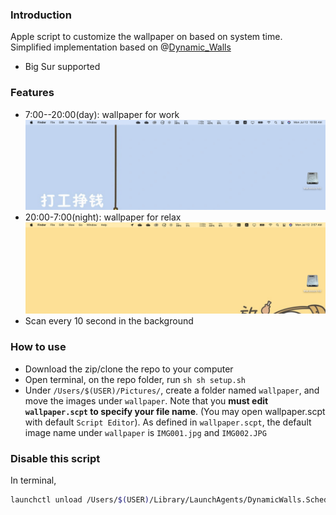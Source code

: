 ### Introduction
Apple script to customize the wallpaper on based on system time. Simplified implementation based on @[Dynamic_Walls](https://github.com/kush-agra/Dynamic_Walls)
- Big Sur supported
### Features 
- 7:00--20:00(day): wallpaper for work
![day](asset/day.png)
- 20:00-7:00(night): wallpaper for relax
![night](asset/night.png)
- Scan every 10 second in the background
### How to use
- Download the zip/clone the repo to your computer
- Open terminal, on the repo folder, run ```sh
sh setup.sh```
- Under ```/Users/$(USER)/Pictures/```, create a folder named ```wallpaper```, and move the images under ```wallpaper```.
Note that you **must edit ```wallpaper.scpt``` to specify your file name**. (You may open wallpaper.scpt with default ```Script Editor```). As defined in ```wallpaper.scpt```, the default image name under `wallpaper` is `IMG001.jpg` and `IMG002.JPG`
### Disable this script
In terminal,
```sh
launchctl unload /Users/$(USER)/Library/LaunchAgents/DynamicWalls.Scheduler.plist

```
